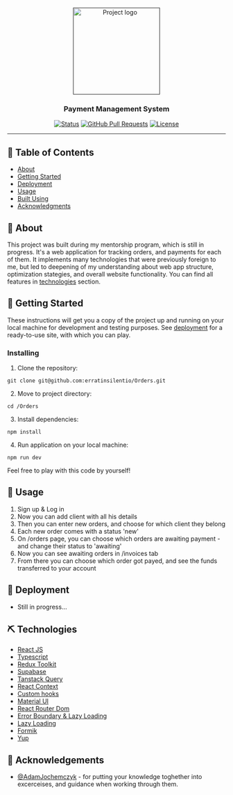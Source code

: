 <p align="center">
  <a href="" rel="noopener">
 <img width=200px height=200px src="https://media.giphy.com/media/eNAsjO55tPbgaor7ma/giphy.gif" alt="Project logo"></a>
</p>

<h3 align="center">Payment Management System</h3>

<div align="center">

[![Status](https://img.shields.io/badge/status-active-success.svg)]()
[![GitHub Pull Requests](https://img.shields.io/github/issues-pr/kylelobo/The-Documentation-Compendium.svg)](https://github.com/erratinsilentio/Orders/pulls)
[![License](https://img.shields.io/badge/license-MIT-blue.svg)](/LICENSE)

</div>

---

## 📝 Table of Contents

- [About](#about)
- [Getting Started](#getting_started)
- [Deployment](#deployment)
- [Usage](#usage)
- [Built Using](#built_using)
- [Acknowledgments](#acknowledgement)

## 🧐 About <a name = "about"></a>

This project was built during my mentorship program, which is still in progress. It's a web application for tracking orders, and payments for each of them. It implements many technologies that were previously foreign to me, but led to deepening of my understanding about web app structure, optimization stategies, and overall website functionality. You can find all features in [technologies](#built_using) section.

## 🏁 Getting Started <a name = "getting_started"></a>

These instructions will get you a copy of the project up and running on your local machine for development and testing purposes. See [deployment](#deployment) for a ready-to-use site, with which you can play.

### Installing

1. Clone the repository:

```
git clone git@github.com:erratinsilentio/Orders.git
```

2. Move to project directory:

```
cd /Orders
```

3. Install dependencies:

```
npm install
```

4. Run application on your local machine:

```
npm run dev
```

Feel free to play with this code by yourself!

## 🎈 Usage <a name="usage"></a>

1. Sign up & Log in
2. Now you can add client with all his details
3. Then you can enter new orders, and choose for which client they belong
4. Each new order comes with a status 'new'
5. On /orders page, you can choose which orders are awaiting payment - and change their status to 'awaiting'
6. Now you can see awaiting orders in /invoices tab
7. From there you can choose which order got payed, and see the funds transferred to your account

## 🚀 Deployment <a name = "deployment"></a>

- Still in progress...
  <img href="https://ibb.co/Sv16XLm" />
  <img href="https://ibb.co/BCSSTGN" />
  <img href="https://ibb.co/WD3KPs4" />
  <img href="https://ibb.co/GT76FHz" />
  <img href="https://ibb.co/L03NBgg" />
  <img href="https://ibb.co/tZ8gJ5F" />
  <img href="https://ibb.co/drckp8G" />

## ⛏️ Technologies <a name = "built_using"></a>

- [React JS](https://reactjs.org)
- [Typescript](https://www.typescriptlang.org)
- [Redux Toolkit](https://redux-toolkit.js.org)
- [Supabase](https://supabase.com)
- [Tanstack Query](https://tanstack.com/query/latest)
- [React Context](https://reactjs.org/docs/context.html)
- [Custom hooks](https://reactjs.org/docs/hooks-custom.html)
- [Material UI](https://mui.com)
- [React Router Dom](https://v5.reactrouter.com/web/guides/quick-start)
- [Error Boundary & Lazy Loading](https://reactjs.org/docs/error-boundaries.html)
- [Lazy Loading](https://blog.logrocket.com/lazy-loading-components-in-react-16-6-6cea535c0b52/)
- [Formik](https://formik.org)
- [Yup](https://github.com/jquense/yup)

## 🎉 Acknowledgements <a name = "acknowledgement"></a>

- [@AdamJochemczyk](https://github.com/AdamJochemczyk) - for putting your knowledge toghether into excerceises, and guidance when working through them.
